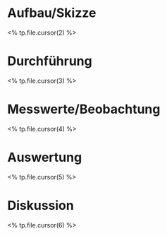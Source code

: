 # Aufbau/Skizze
<% tp.file.cursor(2) %>

# Durchführung
<% tp.file.cursor(3) %>

# Messwerte/Beobachtung
<% tp.file.cursor(4) %>

# Auswertung
<% tp.file.cursor(5) %>

# Diskussion
<% tp.file.cursor(6) %>